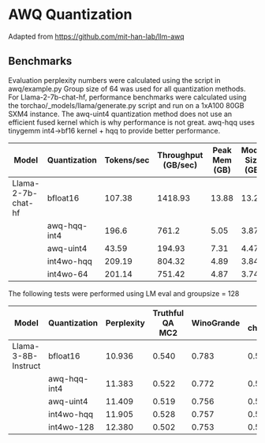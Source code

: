 # AWQ Quantization
Adapted from https://github.com/mit-han-lab/llm-awq

## Benchmarks
Evaluation perplexity numbers were calculated using the script in awq/example.py Group size of 64 was used for all quantization methods. For Llama-2-7b-chat-hf, performance benchmarks were calculated using the torchao/_models/llama/generate.py script and run on a 1xA100 80GB SXM4 instance. The awq-uint4 quantization method does not use an efficient fused kernel which is why performance is not great. awq-hqq uses tinygemm int4->bf16 kernel + hqq to provide better performance.

| Model              | Quantization | Tokens/sec | Throughput (GB/sec) | Peak Mem (GB) | Model Size (GB) |
|--------------------|--------------|------------|---------------------|---------------|-----------------|
| Llama-2-7b-chat-hf | bfloat16     | 107.38     | 1418.93             | 13.88         | 13.21           |
|                    | awq-hqq-int4 | 196.6      | 761.2               | 5.05          | 3.87            |
|                    | awq-uint4    | 43.59      | 194.93              | 7.31          | 4.47            |
|                    | int4wo-hqq   | 209.19     | 804.32              | 4.89          | 3.84            |
|                    | int4wo-64    | 201.14     | 751.42              | 4.87          | 3.74            |



The following tests were performed using LM eval and groupsize = 128

| Model              | Quantization | Perplexity | Truthful QA MC2 | WinoGrande | ARC challenge |
|--------------------|--------------|------------|-----------------|------------|---------------|
| Llama-3-8B-Instruct| bfloat16     | 10.936     | 0.540           | 0.783      | 0.567         |
|                    | awq-hqq-int4 | 11.383     | 0.522           | 0.772      | 0.543         |
|                    | awq-uint4    | 11.409     | 0.519           | 0.756      | 0.577         |
|                    | int4wo-hqq   | 11.905     | 0.528           | 0.757      | 0.563         |
|                    | int4wo-128   | 12.380     | 0.502           | 0.753      | 0.548         |






